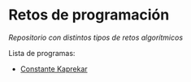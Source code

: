 # Retos de programación

*Repositorio con distintos tipos de retos algorítmicos*

Lista de programas:

- [Constante Kaprekar](./ConstanteKrapekar)